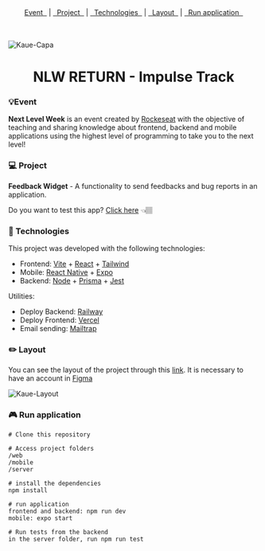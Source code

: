 <div align="center">
  <a href="https://github.com/kkkaue/NLW-return-impulse#event">Event &nbsp</a> |
  <a href="https://github.com/kkkaue/NLW-return-impulse#-project">&nbsp Project &nbsp</a> |
  <a href="https://github.com/kkkaue/NLW-return-impulse#-technologies">&nbsp Technologies &nbsp</a> |
  <a href="https://github.com/kkkaue/NLW-return-impulse#%EF%B8%8F-layout">&nbsp Layout &nbsp</a> |
  <a href="https://github.com/kkkaue/NLW-return-impulse#-run-application">&nbsp Run application &nbsp</a>
</div>

<br><br>
<img align="center" alt="Kaue-Capa" src="https://user-images.githubusercontent.com/61990018/172959689-c1258dc9-8192-48c6-b721-583dc22a6493.png">
<h1 align="center" >NLW RETURN - Impulse Track</h1>
<h3>💡Event</h3>
<p>
  <strong>Next Level Week</strong> is an event created by <a href="https://www.rocketseat.com.br/">Rockeseat</a> with the objective of teaching and sharing knowledge about frontend, backend and mobile applications using the highest level of programming to take you to the next level!
</p>
<h3>💻 Project</h3>
<p>
  <strong>Feedback Widget</strong> - A functionality to send feedbacks and bug reports in an application.
</p>
<p>
  Do you want to test this app? <a href="https://nlw-return-impulse-2nombvo5y-kkkaue.vercel.app/">Click here</a> 👈🏽
</p>
<h3>🚀 Technologies</h3>
<p>
  This project was developed with the following technologies:
</p>
<ul>
  <li>Frontend: <a href="https://vitejs.dev/">Vite</a> + <a href="https://pt-br.reactjs.org/">React</a> + <a href="https://tailwindcss.com/">Tailwind</a></li>
  <li>Mobile: <a href="https://reactnative.dev/">React Native</a> + <a href="https://docs.expo.dev/get-started/installation/">Expo</a></li>
  <li>Backend: <a href="https://nodejs.org/en/">Node</a> + <a href="https://www.prisma.io/">Prisma</a> + <a href="https://jestjs.io/pt-BR/">Jest</a></li>
</ul>
<p>
  Utilities:
</p>
<ul>
  <li>Deploy Backend: <a href="https://railway.app/">Railway</a></li>
  <li>Deploy Frontend: <a href="https://vercel.com/">Vercel</a></li>
  <li>Email sending: <a href="https://mailtrap.io/">Mailtrap</a></li>
</ul>
<h3>✏️ Layout</h3>
<p>
  You can see the layout of the project through this <a href="https://www.figma.com/community/file/1102912516166573468/Feedback-Widget">link</a>. It is necessary to have an account in <a href="https://www.figma.com/">Figma</a>
</p>
<img align="center" alt="Kaue-Layout" src="https://user-images.githubusercontent.com/61990018/173116054-8e6b9693-5ba1-4f0d-bded-55e8f86d36d8.png">
<h3>🎮 Run application</h3>

```star
# Clone this repository

# Access project folders
/web
/mobile
/server

# install the dependencies
npm install

# run application
frontend and backend: npm run dev
mobile: expo start

# Run tests from the backend
in the server folder, run npm run test

```
